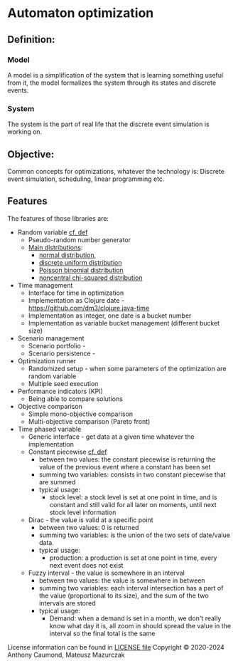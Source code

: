 # Automaton optimization

## Definition:

### Model

A model is a simplification of the system that is learning something useful from it, the model formalizes the system through its states and discrete events.

### System
The system is the part of real life that the discrete event simulation is working on.

## Objective: 
Common concepts for optimizations, whatever the technology is: Discrete event simulation, scheduling, linear programming etc.


## Features

The features of those libraries are:
* Random variable [cf. def](https://en.wikipedia.org/wiki/Random_variable)
  * Pseudo-random number generator
  * [Main distributions](https://en.wikipedia.org/wiki/List_of_probability_distributions):
     * [normal distribution](https://en.wikipedia.org/wiki/Normal_distribution), 
     * [discrete uniform distribution](https://en.wikipedia.org/wiki/Discrete_uniform_distribution)
     * [Poisson binomial distribution](https://en.wikipedia.org/wiki/Poisson_binomial_distribution)
     * [noncentral chi-squared distribution](https://en.wikipedia.org/wiki/Noncentral_chi-squared_distribution)
* Time management
  * Interface for time in optimization
  * Implementation as Clojure date - https://github.com/dm3/clojure.java-time
  * Implementation as integer, one date is a bucket number
  * Implementation as variable bucket management (different bucket size)
* Scenario management
  * Scenario portfolio - 
  * Scenario persistence -
* Optimization runner
  * Randomized setup - when some parameters of the optimization are random variable
  * Multiple seed execution
* Performance indicators (KPI)
  * Being able to compare solutions
* Objective comparison 
  * Simple mono-objective comparison
  * Multi-objective comparison (Pareto front)
* Time phased variable 
  * Generic interface - get data at a given time whatever the implementation
  * Constant piecewise [cf. def](https://mathworld.wolfram.com/PiecewiseConstantFunction.html)
     * between two values: the constant piecewise is returning the value of the previous event where a constant has been set
     * summing two variables: consists in two constant piecewise that are summed
     * typical usage:
       * stock level: a stock level is set at one point in time, and is constant and still valid for all later on moments, until next stock level information 
  * Dirac - the value is valid at a specific point
     * between two values: 0 is returned 
     * summing two variables: is the union of the two sets of date/value data.
     * typical usage:
       * production: a production is set at one point in time, every next event does not exist
  * Fuzzy interval - the value is somewhere in an interval 
     * between two values: the value is somewhere in between
     * summing two variables: each interval intersection has a part of the value (proportional to its size), and the sum of the two intervals are stored
     * typical usage:
       * Demand: when a demand is set in a month, we don't really know what day it is, all zoom in should spread the value in the interval so the final total is the same

License information can be found in [LICENSE file](LICENSE.md)
Copyright © 2020-2024 Anthony Caumond, Mateusz Mazurczak

